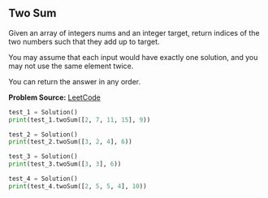 ## Two Sum

Given an array of integers nums and an integer target, return indices of the two numbers such that they add up to target.

You may assume that each input would have exactly one solution, and you may not use the same element twice.

You can return the answer in any order.

**Problem Source:**  [LeetCode](https://leetcode.com/problems/two-sum/)


```python
test_1 = Solution()
print(test_1.twoSum([2, 7, 11, 15], 9))

test_2 = Solution()
print(test_2.twoSum([3, 2, 4], 6))

test_3 = Solution()
print(test_3.twoSum([3, 3], 6))

test_4 = Solution()
print(test_4.twoSum([2, 5, 5, 4], 10))
```